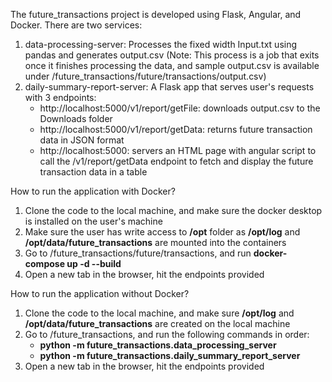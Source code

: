 The future_transactions project is developed using Flask, Angular, and Docker. There are two services:
  1. data-processing-server: Processes the fixed width Input.txt using pandas and generates output.csv
     (Note: This process is a job that exits once it finishes processing the data, and sample output.csv is available under /future_transactions/future/transactions/output.csv)
  2. daily-summary-report-server: A Flask app that serves user's requests with 3 endpoints:
     - http://localhost:5000/v1/report/getFile: downloads output.csv to the Downloads folder
     - http://localhost:5000/v1/report/getData: returns future transaction data in JSON format
     - http://localhost:5000: servers an HTML page with angular script to call the /v1/report/getData endpoint to fetch and display the future transaction data in a table

How to run the application with Docker?
  1. Clone the code to the local machine, and make sure the docker desktop is installed on the user's machine
  2. Make sure the user has write access to **/opt** folder as **/opt/log** and **/opt/data/future_transactions** are mounted into the containers
  3. Go to /future_transactions/future/transactions, and run **docker-compose up -d --build**
  4. Open a new tab in the browser, hit the endpoints provided

How to run the application without Docker?
  1. Clone the code to the local machine, and make sure **/opt/log** and **/opt/data/future_transactions** are created on the local machine
  2. Go to /future_transactions, and run the following commands in order:
     - **python -m future_transactions.data_processing_server**
     - **python -m future_transactions.daily_summary_report_server**
  3. Open a new tab in the browser, hit the endpoints provided
